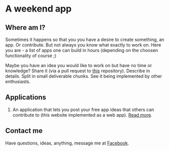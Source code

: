 # A weekend app

## Where am I?

Sometimes it happens so that you you have a desire to create something, an app. Or contribute. But not always you know what exactly to work on. Here you are - a list of apps one can build in hours (depending on the choosen functionality of course ;)

Maybe you have an idea you would like to work on but have no time or knowledge? Share it (via a pull request to [this](https://github.com/BALEHOK/weekendapp) repository). Describe in details. Split in small deliverable chunks. See it being implemented by other enthusiasts.

## Applications

1. An application that lets you post your free app ideas that others can contribute to (this website implemented as a web app). [Read more](./a-weekend-app).

## Contact me

Have questions, ideas, anything, message me at [Facebook](https://www.facebook.com/alexander.shukletsov).
